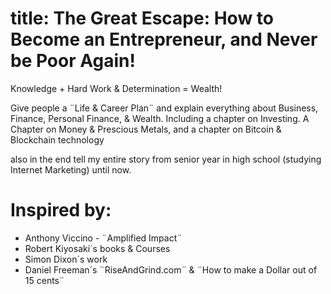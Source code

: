 # title: The Great Escape: How to Become an Entrepreneur, and Never be Poor Again!
Knowledge + Hard Work &amp; Determination = Wealth!

Give people a ¨Life &amp; Career Plan¨ and explain everything about Business, Finance, Personal Finance, & Wealth. Including a chapter on Investing. A Chapter on Money & Prescious Metals, and a chapter on Bitcoin & Blockchain technology

also in the end tell my entire story from senior year in high school (studying Internet Marketing) until now.

# Inspired by:
- Anthony Viccino - ¨Amplified Impact¨
- Robert Kiyosaki´s books & Courses
- Simon Dixon´s work
- Daniel Freeman´s ¨RiseAndGrind.com¨ & ¨How to make a Dollar out of 15 cents¨
